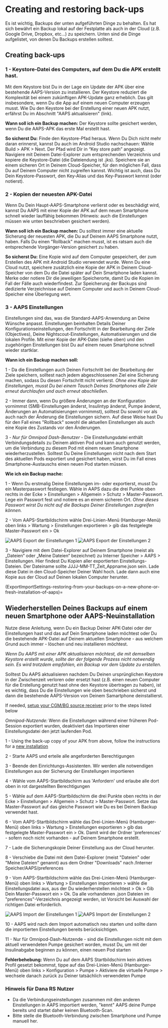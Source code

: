 # Creating and restoring back-ups

Es ist wichtig, Backups der unten aufgeführten Dinge zu behalten. Es hat sich bewährt ein Backup lokal auf der Festplatte als auch in der Cloud (z.B. Google Drive, Dropbox, etc…) zu speichern. Unten sind die Dinge aufgelistet, von denen Du Backups erstellen solltest.

## Creating back-ups

### 1 - Keystore-Datei des Computers, auf dem Du die APK erstellt hast.
Mit dem Keystore bist Du in der Lage ein Update der APK über eine bestehende AAPS-Version zu installieren. Der Keystore reduziert die Komplexität bei einem zukünftigen APK-Update ganz erheblich. Das gilt insbesondere, wenn Du die App auf einem neuen Computer erzeugen musst. Wie Du den Keystore bei der Erstellung einer neuen APK nutzt, erfährst Du im Abschnitt "AAPS aktualisieren" (link).

**Wann soll ich ein Backup machen:** Der Keystore sollte gesichert werden, wenn Du die AAPS-APK das erste Mal erstellt hast.

**So sicherst Du:** Finde den Keystore-Pfad heraus. Wenn Du Dich nicht mehr daran erinnerst, kannst Du auch im Android Studio nachschauen: Wähle Build > APK > Next. Der Pfad wird Dir in “Key store path” angezeigt. Navigiere mit Deinem Datei-Explorer zum entsprechenden Verzeichnis und kopiere die Keystore-Datei (die Dateiendung ist .jks). Speichere sie an einem sicheren Ort in Deinem Cloud-Speicher, für den möglichen Fall, dass Du auf Deinem Computer nicht zugreifen kannst. Wichtig ist auch, dass Du Dein Keystore-Passwort, den Key-Alias und das Key-Passwort kennst (oder notierst).

### 2 - Kopien der neuesten APK-Datei
Wenn Du Dein Haupt-AAPS-Smartphone verlierst oder es beschädigt wird, kannst Du AAPS mit einer Kopie der APK auf dem neuen Smartphone schnell wieder lauffähig bekommen (Hinweis: auch die Einstellungen müssen wie unten beschrieben gesichert werden).

**Wann soll ich ein Backup machen:** Du solltest immer eine aktuelle Sicherung der neuesten APK, die Du auf Deinem AAPS Smartphone nutzt, haben. Falls Du einen "Rollback" machen musst, ist es ratsam auch die entsprechende Vorgänger-Version gesichert zu haben.

**So sicherst Du:** Eine Kopie wird auf dem Computer gespeichert, der zum Erstellen des APK mit Android Studio verwendet wurde. Wenn Du eine Cloud nutzt, speichere zusätzlich eine Kopie der APK in Deinem Cloud-Speicher von dem Du die Datei später auf Dein Smartphone laden kannst. Merke oder notiere Dir die jeweiligen Speicherorte, damit Du die Kopien im Fall der Fälle auch wiederfindest. Zur Speicherung der Backups sind dedizierte Verzeichnisse auf Deinem Computer und auch in Deinem Cloud-Speicher eine Überlegung wert.

### 3 - AAPS Einstellungen
Einstellungen sind das, was die Standard-AAPS-Anwendung an Deine Wünsche anpasst. Einstellungen beinhalten Details Deiner Konfigurationseinstellungen, den Fortschritt in der Bearbeitung der Ziele (Objectives), Deine Nightscout-Einstellungen, Automatisierungen und die lokalen Profile. Mit einer Kopie der APK-Datei (siehe oben) und den zugehörigen Einstellungen bist Du auf einem neuen Smartphone schnell wieder startklar.

**Wann ich ein Backup machen soll:**

1 - Da die Einstellungen auch Deinen Fortschritt bei der Bearbeitung der Ziele speichern, solltest nach jedem abgeschlossenen Ziel eine Sicherung machen, sodass Du diesen Fortschritt nicht verlierst. _Ohne eine Kopie der Einstellungen, musst Du bei einem Tausch Deines Smartphones alle Ziele erneut durchlaufen und auch erneut abschließen_.

2 - Immer dann, wenn Du größere Änderungen an der Konfiguration vornimmst (SMB-Einstellungen änderst, Insulintyp änderst, Pumpe änderst, Änderungen an Automatisierungen vornimmst), solltest Du sowohl vor als auch nach der Änderung die Einstellungen sichern. Auf diese Weise hast Du für den Fall eines "Rollback" sowohl die aktuellen Einstellungen als auch eine Kopie des Zustands vor den Änderungen.

3 - _Nur für Omnipod Dash-Benutzer_ - Die Einstellungsdatei enthält Verbindungsdetails zu Deinem aktiven Pod und kann auch genutzt werden, um die Verbindung zu diesem Pod mit einem neuen Smartphone wiederherzustellen. Solltest Du Deine Einstellungen nicht nach dem Start des aktuellen Pods exportiert und gesichert haben, wirst Du im Fall eines Smartphone-Austauschs einen neuen Pod starten müssen.

**Wie ich ein Backup mache:**

1 - Wenn Du erstmalig Deine Einstellungen im- oder exportierst, musst Du ein Masterpasswort festlegen. Wähle in AAPS dazu die drei Punkte oben rechts in der Ecke > Einstellungen > Allgemein > Schutz > Master-Passwort. Lege ein Passwort fest und notiere es an einem sicheren Ort. _Ohne dieses Passwort wirst Du nicht auf die Backups Deiner Einstellungen zugreifen können._

2 - Vom AAPS-Startbildschirm wähle Drei-Linien-Menü (Hamburger-Menü) oben links > Wartung > Einstellungen exportieren > gib das festgelegte Master-Passwort ein > Ok

![AAPS Export der Einstellungen 1](../images/Maintenance/AAPS_ExportSettings1.png) ![AAPS Export der Einstellungen 2](../images/Maintenance/AAPS_ExportSettings2.png)

3 - Navigiere mit dem Datei-Explorer auf Deinem Smartphone (meist als „Dateien“ oder „Meine Dateien“ bezeichnet) zu Interner Speicher > AAPS > Einstellungen. Hier findest Du Kopien aller exportierten Einstellungs-Dateien. Der Dateiname sollte JJJJ-MM-TT_Zeit_Appname.json sein. Lade diese Datei in den Cloud-Speicher Deiner Wahl hoch. Lade dann auch eine Kopie aus der Cloud auf Deinen lokalen Computer herunter.

(ExportImportSettings-restoring-from-your-backups-on-a-new-phone-or-fresh-installation-of-aaps)=
## Wiederherstellen Deines Backups auf einem neuen Smartphone oder AAPS-Neuinstallation
Nutze diese Anleitung, wenn Du ein Backup Deiner APK-Datei oder der Einstellungen hast und das auf Dein Smartphone laden möchtest oder Du die bestehende APK-Datei auf Deinem aktuellen Smartphone - aus welchem Grund auch immer - löschen und neu installieren möchtest.

_Wenn Du AAPS mit einer APK aktualisieren möchtest, die mit demselben Keystore erstellt wurde, sollte der der folgende Prozess nicht notwendig sein. Es wird trotzdem empfohlen, ein Backup vor dem Update zu erstellen._

Solltest Du AAPS aktualisieren nachdem Du Deinen ursprünglichen Keystore in der Zwischenzeit verloren oder ersetzt hast (z.B. einen neuen Computer für die Erstellung genutzt hast ohne den Keystore übertragen zu haben), ist es wichtig, dass Du die Einstellungen wie oben beschrieben sicherst und dann die bestehende AAPS-Version von Deinem Samartphone deinstallierst.

If needed, [setup your CGM/BG source receiver](../Getting-Started/CompatiblesCgms.md) prior to the steps listed below

_Omnipod-Nutzende:_ Wenn die Einstellungen während einer früheren Pod-Session exportiert wurden, deaktiviert das Importieren einer Einstellungsdatei den jetzt laufenden Pod.

1 - Using the back-up copy of your APK from above, follow the instructions for a [new installation](../SettingUpAaps/TransferringAndInstallingAaps.md)

2 - Starte AAPS und erteile alle angeforderten Berechtigungen

3 - Beende den Einrichtungs-Assistenten. Wir werden alle notwendigen Einstellungen aus der Sicherung der Einstellungen importieren

4 - Wähle vom AAPS-Startbildschirm aus 'Anfordern' und erlaube alle dort oben in rot dargestellten Berechtigungen

5 - Wähle auf dem AAPS-Startbildschirm die drei Punkte oben rechts in der Ecke > Einstellungen > Allgemein > Schutz > Master-Passwort. Setze das Master-Passwort auf das gleiche Passwort wie Du es bei Deinem Backup verwendet hast.

6 - Vom AAPS-Startbildschirm wähle das Drei-Linien-Menü (Hamburger-Menü) oben links > Wartung > Einstellungen exportieren > gib das festgelegte Master-Passwort ein > Ok. Damit wird der Ordner 'preferences' - sofern noch nicht vorhanden - auf Deinem Smartphone erstellt.

7 - Lade die Sicherungskopie Deiner Einstellung aus der Cloud herunter.

8 - Verschiebe die Datei mit dem Datei-Explorer (meist "Dateien" oder "Meine Dateien" genannt) aus dem Ordner "Downloads" nach /Interner Speicher/AAPS/preferences

9 - Vom AAPS-Startbildschirm wähle das Drei-Linien-Menü (Hamburger-Menü) oben links > Wartung > Einstellungen importieren > wähle die Einstellungsdatei aus, aus der Du wiederherstellen möchtest > Ok > Gib Dein Master-Passwort ein > Ok. Da alle vorhandenen .json Dateien im "preferences"-Verzeichnis angezeigt werden, ist Vorsicht bei Auswahl der richtigen Datei erforderlich.

![AAPS Import der Einstellungen 1](../images/Maintenance/AAPS_ImportSettings1.png) ![AAPS Import der Einstellungen 2](../images/Maintenance/AAPS_ImportSettings2.png)

10 - AAPS wird nach dem Import automatisch neu starten und sollte dann die importierten Einstellungen bereits berücksichtigen.

11 - Nur für Omnipod-Dash-Nutzende - sind die Einstellungen nicht mit dem aktuell verwendeten Pumpe gesichert worden, musst Du, um mit der Insulinabgabe beginnen zu können, einen neuen Pod starten

**Fehlerbehebung:** Wenn Du auf dem AAPS Startbildschirm kein aktives Profil gesetzt bekommst, tippe auf das Drei-Linien-Menü (Hamburger-Menü) oben links > Konfiguration > Pumpe > Aktiviere die virtuelle Pumpe > wechsele danach zurück zu Deiner tatsächlich verwendeten Pumpe


### Hinweis für Dana RS Nutzer

- Da die Verbindungseinstellungen zusammen mit den anderen Einstellungen in AAPS importiert werden, "kennt" AAPS deine Pumpe bereits und startet daher keinen Bluetooth-Scan.
- Bitte stelle die Bluetooth-Verbindung zwischen Smartphone und Pumpe manuell her.
